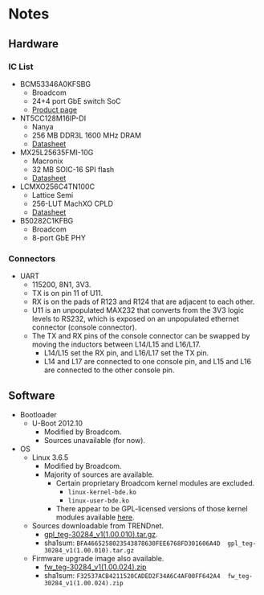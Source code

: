 # Notes

## Hardware

### IC List

- BCM53346A0KFSBG
  - Broadcom
  - 24+4 port GbE switch SoC
  - [Product page](https://www.broadcom.com/products/ethernet-connectivity/switching/strataconnect/bcm5334x)
- NT5CC128M16IP-DI
  - Nanya
  - 256 MB DDR3L 1600 MHz DRAM
  - [Datasheet](http://static6.arrow.com/aropdfconversion/4870b2314d92e311d08df94e91cdbd8b3609b896/357986404255011135798553711652932gb_ddr3_i_die_component_datasheet.pdf.pdf)
- MX25L25635FMI-10G
  - Macronix
  - 32 MB SOIC-16 SPI flash
  - [Datasheet](https://datasheet.octopart.com/MX25L25635FMI-10G-Macronix-datasheet-17291205.pdf)
- LCMXO256C4TN100C
  - Lattice Semi
  - 256-LUT MachXO CPLD
  - [Datasheet](https://www.mouser.com/datasheet/2/225/DS1002-1489634.pdf)
- B50282C1KFBG
  - Broadcom
  - 8-port GbE PHY

### Connectors

- UART
  - 115200, 8N1, 3V3.
  - TX is on pin 11 of U11.
  - RX is on the pads of R123 and R124 that are adjacent to each other.
  - U11 is an unpopulated MAX232 that converts from the 3V3 logic levels
    to RS232, which is exposed on an unpopulated ethernet connector
    (console connector).
  - The TX and RX pins of the console connector can be swapped by moving
    the inductors between L14/L15 and L16/L17.
    - L14/L15 set the RX pin, and L16/L17 set the TX pin.
    - L14 and L17 are connected to one console pin, and L15 and L16 are
      connected to the other console pin.

## Software

- Bootloader
  - U-Boot 2012.10
    - Modified by Broadcom.
    - Sources unavailable (for now).
- OS
  - Linux 3.6.5
    - Modified by Broadcom.
    - Majority of sources are available.
      - Certain proprietary Broadcom kernel modules are excluded.
        - `linux-kernel-bde.ko`
        - `linux-user-bde.ko`
      - There appear to be GPL-licensed versions of those kernel modules available [here][gpl-modules].
  - Sources downloadable from TRENDnet.
    - [gpl\_teg-30284\_v1(1.00.010).tar.gz](http://downloads.trendnet.com/gpl/gpl_teg-30284_v1(1.00.010).tar.gz).
    - sha1sum: `BFA4665258023543878630FEE6768FD301606A4D  gpl_teg-30284_v1(1.00.010).tar.gz`
  - Firmware upgrade image also available.
    - [fw\_teg-30284\_v1(1.00.024).zip](http://downloads.trendnet.com/teg-30284/firmware/fw_teg-30284_v1(1.00.024).zip)
    - sha1sum: `F32537ACB4211520CADED2F34A6C4AF00FF642A4  fw_teg-30284_v1(1.00.024).zip`

[gpl-modules]: https://github.com/Broadcom-Switch/OpenNSL/tree/a3f85f5567f3142755265d32efb22cfe5afdb22e/sdk-6.5.12-gpl-modules/systems/bde/linux
